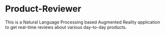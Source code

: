 # Product-Reviewer
This is a Natural Language Processing based Augmented Reality application to get real-time reviews about various day-to-day products.
